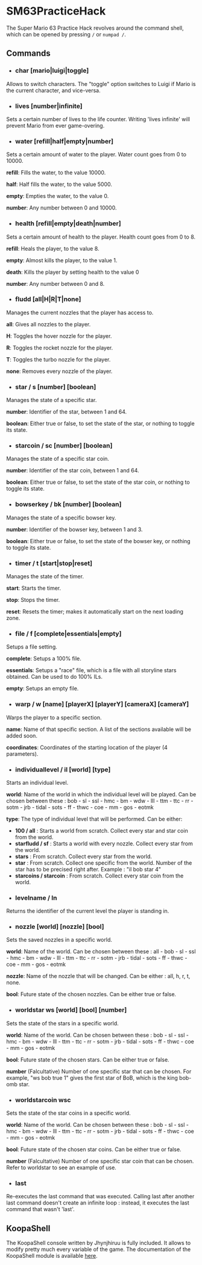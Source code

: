 # SM63PracticeHack

The Super Mario 63 Practice Hack revolves around the command shell, which can be opened by pressing ```/``` or ```numpad /```.

## Commands

* ### char [mario|luigi|toggle]
Allows to switch characters.
The "toggle" option switches to Luigi if Mario is the current character, and vice-versa.

* ### lives [number|infinite]
Sets a certain number of lives to the life counter.
Writing 'lives infinite' will prevent Mario from ever game-overing.

* ### water [refill|half|empty|number] 

Sets a certain amount of water to the player. Water count goes from 0 to 10000.

**refill**: Fills the water, to the value 10000.

**half**: Half fills the water, to the value 5000.

**empty**: Empties the water, to the value 0.

**number**: Any number between 0 and 10000.

* ### health [refill|empty|death|number]

Sets a certain amount of health to the player. Health count goes from 0 to 8.

**refill**: Heals the player, to the value 8.

**empty**: Almost kills the player, to the value 1.

**death**: Kills the player by setting health to the value 0

**number**: Any number between 0 and 8.

* ### fludd [all|H|R|T|none]

Manages the current nozzles that the player has access to.

**all**: Gives all nozzles to the player.

**H**: Toggles the hover nozzle for the player.

**R**: Toggles the rocket nozzle for the player.

**T**: Toggles the turbo nozzle for the player.

**none**: Removes every nozzle of the player.

* ### star / s [number] [boolean]

Manages the state of a specific star.

**number**: Identifier of the star, between 1 and 64.

**boolean**: Either true or false, to set the state of the star, or nothing to toggle its state.

* ### starcoin / sc [number] [boolean]

Manages the state of a specific star coin.

**number**: Identifier of the star coin, between 1 and 64.

**boolean**: Either true or false, to set the state of the star coin, or nothing to toggle its state.

* ### bowserkey / bk [number] [boolean]

Manages the state of a specific bowser key.

**number**: Identifier of the bowser key, between 1 and 3.

**boolean**: Either true or false, to set the state of the bowser key, or nothing to toggle its state.

* ### timer / t [start|stop|reset]

Manages the state of the timer.

**start**: Starts the timer.

**stop**: Stops the timer.

**reset**: Resets the timer; makes it automatically start on the next loading zone.

* ### file / f [complete|essentials|empty]

Setups a file setting.

**complete**: Setups a 100% file.

**essentials**: Setups a "race" file, which is a file with all storyline stars obtained. Can be used to do 100% ILs.

**empty**: Setups an empty file.

* ### warp / w [name] [playerX] [playerY] [cameraX] [cameraY]

Warps the player to a specific section.

**name**: Name of that specific section. A list of the sections available will be added soon.

**coordinates**: Coordinates of the starting location of the player (4 parameters).

* ### individuallevel / il [world] [type]

Starts an individual level.

**world**: Name of the world in which the individual level will be played. Can be chosen between these : bob - sl - ssl - hmc - bm - wdw - lll - ttm - ttc - rr - sotm - jrb - tidal - sots - ff - thwc - coe - mm - gos - eotmk

**type**: The type of individual level that will be performed.
Can be either:
- **100 / all** : Starts a world from scratch. Collect every star and star coin from the world.
- **starfludd / sf** : Starts a world with every nozzle. Collect every star from the world.
- **stars** : From scratch. Collect every star from the world.
- **star** : From scratch. Collect one specific from the world. Number of the star has to be precised right after. Example : "il bob star 4"
- **starcoins / starcoin** : From scratch. Collect every star coin from the world.

* ### levelname / ln

Returns the identifier of the current level the player is standing in.

* ### nozzle [world] [nozzle] [bool]

Sets the saved nozzles in a specific world.

**world**: Name of the world. Can be chosen between these : all - bob - sl - ssl - hmc - bm - wdw - lll - ttm - ttc - rr - sotm - jrb - tidal - sots - ff - thwc - coe - mm - gos - eotmk

**nozzle**: Name of the nozzle that will be changed. Can be either : all, h, r, t, none.

**bool**: Future state of the chosen nozzles. Can be either true or false.

* ### worldstar ws [world] [bool] [number]

Sets the state of the stars in a specific world.

**world**: Name of the world. Can be chosen between these : bob - sl - ssl - hmc - bm - wdw - lll - ttm - ttc - rr - sotm - jrb - tidal - sots - ff - thwc - coe - mm - gos - eotmk

**bool**: Future state of the chosen stars. Can be either true or false.

**number** (Falcultative) Number of one specific star that can be chosen. For example, "ws bob true 1" gives the first star of BoB, which is the king bob-omb star.

* ### worldstarcoin wsc

Sets the state of the star coins in a specific world.

**world**: Name of the world. Can be chosen between these : bob - sl - ssl - hmc - bm - wdw - lll - ttm - ttc - rr - sotm - jrb - tidal - sots - ff - thwc - coe - mm - gos - eotmk

**bool**: Future state of the chosen star coins. Can be either true or false.

**number** (Falcultative) Number of one specific star coin that can be chosen. Refer to worldstar to see an example of use.

* ### last

Re-executes the last command that was executed.
Calling last after another last command doesn't create an infinite loop : instead, it executes the last command that wasn't 'last'.

## KoopaShell

The KoopaShell console written by Jhynjhiruu is fully included. It allows to modify pretty much every variable of the game.
The documentation of the KoopaShell module is available [here](https://github.com/Sekanor/SM63PracticeHack/wiki/KoopaShell-v2.0-Documentation).

